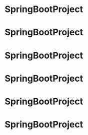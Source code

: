# SpringBootProject
# SpringBootProject
# SpringBootProject
# SpringBootProject
# SpringBootProject
# SpringBootProject
